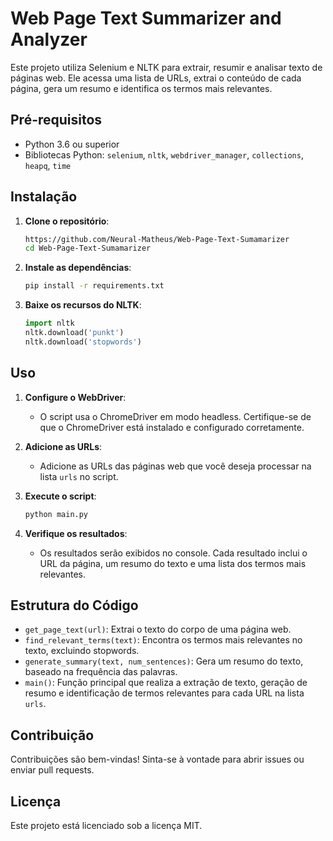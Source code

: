 # Web Page Text Summarizer and Analyzer

Este projeto utiliza Selenium e NLTK para extrair, resumir e analisar texto de páginas web. Ele acessa uma lista de URLs, extrai o conteúdo de cada página, gera um resumo e identifica os termos mais relevantes.

## Pré-requisitos

- Python 3.6 ou superior
- Bibliotecas Python: `selenium`, `nltk`, `webdriver_manager`, `collections`, `heapq`, `time`

## Instalação

1. **Clone o repositório**:
    ```sh
    https://github.com/Neural-Matheus/Web-Page-Text-Sumamarizer
    cd Web-Page-Text-Sumamarizer
    ```

2. **Instale as dependências**:
    ```sh
    pip install -r requirements.txt
    ```

3. **Baixe os recursos do NLTK**:
    ```python
    import nltk
    nltk.download('punkt')
    nltk.download('stopwords')
    ```

## Uso

1. **Configure o WebDriver**:
    - O script usa o ChromeDriver em modo headless. Certifique-se de que o ChromeDriver está instalado e configurado corretamente.

2. **Adicione as URLs**:
    - Adicione as URLs das páginas web que você deseja processar na lista `urls` no script.

3. **Execute o script**:
    ```sh
    python main.py
    ```

4. **Verifique os resultados**:
    - Os resultados serão exibidos no console. Cada resultado inclui o URL da página, um resumo do texto e uma lista dos termos mais relevantes.

## Estrutura do Código

- `get_page_text(url)`: Extrai o texto do corpo de uma página web.
- `find_relevant_terms(text)`: Encontra os termos mais relevantes no texto, excluindo stopwords.
- `generate_summary(text, num_sentences)`: Gera um resumo do texto, baseado na frequência das palavras.
- `main()`: Função principal que realiza a extração de texto, geração de resumo e identificação de termos relevantes para cada URL na lista `urls`.

## Contribuição

Contribuições são bem-vindas! Sinta-se à vontade para abrir issues ou enviar pull requests.

## Licença

Este projeto está licenciado sob a licença MIT.
